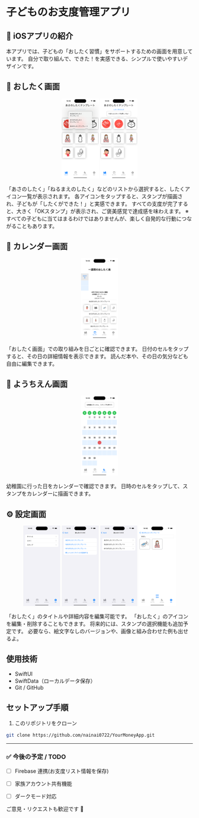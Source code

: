 # 子どものお支度管理アプリ

## 📱 iOSアプリの紹介

本アプリでは、子どもの「おしたく習慣」をサポートするための画面を用意しています。
自分で取り組んで、できた！を実感できる、シンプルで使いやすいデザインです。

## 🧒 おしたく画面
<p align="center">
  <img src="Images/image7.png" alt="キャプチャ7" width="100">
  <img src="Images/image8.png" alt="キャプチャ8" width="100">
</p>
「あさのしたく」「ねるまえのしたく」などのリストから選択すると、したくアイコン一覧が表示されます。
各アイコンをタップすると、スタンプが描画され、子どもが「したくができた！」と実感できます。
すべての支度が完了すると、大きく「OKスタンプ」が表示され、ご褒美感覚で達成感を味わえます。
※すべての子どもに当てはまるわけではありませんが、楽しく自発的な行動につながることもあります。

## 📅 カレンダー画面
<p align="center">
  <img src="Images/image6.png" alt="キャプチャ6" width="100">
</p>
「おしたく画面」での取り組みを日ごとに確認できます。
日付のセルをタップすると、その日の詳細情報を表示できます。
読んだ本や、その日の気分なども自由に編集できます。

## 🏫 ようちえん画面
<p align="center">
  <img src="Images/image5.png" alt="キャプチャ5" width="100">
</p>
幼稚園に行った日をカレンダーで確認できます。
日時のセルをタップして、スタンプをカレンダーに描画できます。


## ⚙️ 設定画面
<p align="center">
  <img src="Images/image4.png" alt="キャプチャ4" width="100">
  <img src="Images/image3.png" alt="キャプチャ3" width="100">
  <img src="Images/image2.png" alt="キャプチャ2" width="100">
  <img src="Images/image1.png" alt="キャプチャ1" width="100">
</p>
「おしたく」のタイトルや詳細内容を編集可能です。
「おしたく」のアイコンを編集・削除することもできます。
将来的には、スタンプの選択機能も追加予定です。
必要なら、絵文字なしのバージョンや、画像と組み合わせた例も出せるよ。

## 使用技術

- SwiftUI
- SwiftData（ローカルデータ保存）
- Git / GitHub

## セットアップ手順

1. このリポジトリをクローン

```bash
git clone https://github.com/nainai0722/YourMoneyApp.git
```

---

### ✅ 今後の予定 / TODO

- [ ] Firebase 連携(お支度リスト情報を保存)
- [ ] 家族アカウント共有機能
- [ ] ダークモード対応


ご意見・リクエストも歓迎です 🙌

